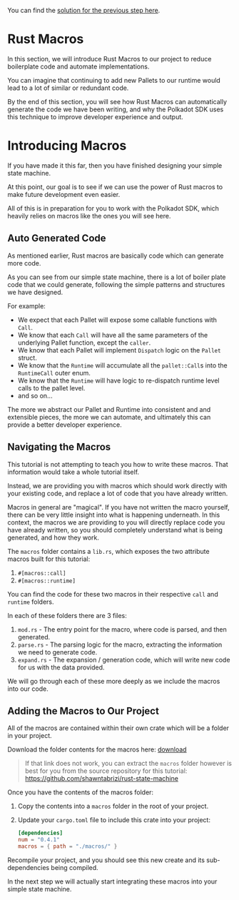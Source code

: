 You can find the [solution for the previous step here](https://gist.github.com/nomadbitcoin/6a7506ad26d4bdcf9db1f7f358b687ff).

# Rust Macros

In this section, we will introduce Rust Macros to our project to reduce boilerplate code and automate implementations.

You can imagine that continuing to add new Pallets to our runtime would lead to a lot of similar or redundant code.

By the end of this section, you will see how Rust Macros can automatically generate the code we have been writing, and why the Polkadot SDK uses this technique to improve developer experience and output.

# Introducing Macros

If you have made it this far, then you have finished designing your simple state machine.

At this point, our goal is to see if we can use the power of Rust macros to make future development even easier.

All of this is in preparation for you to work with the Polkadot SDK, which heavily relies on macros like the ones you will see here.

## Auto Generated Code

As mentioned earlier, Rust macros are basically code which can generate more code.

As you can see from our simple state machine, there is a lot of boiler plate code that we could generate, following the simple patterns and structures we have designed.

For example:

- We expect that each Pallet will expose some callable functions with `Call`.
- We know that each `Call` will have all the same parameters of the underlying Pallet function, except the `caller`.
- We know that each Pallet will implement `Dispatch` logic on the `Pallet` struct.
- We know that the `Runtime` will accumulate all the `pallet::Call`s into the `RuntimeCall` outer enum.
- We know that the `Runtime` will have logic to re-dispatch runtime level calls to the pallet level.
- and so on...

The more we abstract our Pallet and Runtime into consistent and and extensible pieces, the more we can automate, and ultimately this can provide a better developer experience.

## Navigating the Macros

This tutorial is not attempting to teach you how to write these macros. That information would take a whole tutorial itself.

Instead, we are providing you with macros which should work directly with your existing code, and replace a lot of code that you have already written.

Macros in general are "magical". If you have not written the macro yourself, there can be very little insight into what is happening underneath. In this context, the macros we are providing to you will directly replace code you have already written, so you should completely understand what is being generated, and how they work.

The `macros` folder contains a `lib.rs`, which exposes the two attribute macros built for this tutorial:

1. `#[macros::call]`
2. `#[macros::runtime]`

You can find the code for these two macros in their respective `call` and `runtime` folders.

In each of these folders there are 3 files:

1. `mod.rs` - The entry point for the macro, where code is parsed, and then generated.
2. `parse.rs` - The parsing logic for the macro, extracting the information we need to generate code.
3. `expand.rs` - The expansion / generation code, which will write new code for us with the data provided.

We will go through each of these more deeply as we include the macros into our code.

## Adding the Macros to Our Project

All of the macros are contained within their own crate which will be a folder in your project.

Download the folder contents for the macros here: [download](https://download-directory.github.io?url=https://github.com/shawntabrizi/rust-state-machine/tree/master/macros)

> If that link does not work, you can extract the `macros` folder however is best for you from the source repository for this tutorial: https://github.com/shawntabrizi/rust-state-machine

Once you have the contents of the macros folder:

1. Copy the contents into a `macros` folder in the root of your project.
2. Update your `cargo.toml` file to include this crate into your project:

   ```toml
   [dependencies]
   num = "0.4.1"
   macros = { path = "./macros/" }
   ```

Recompile your project, and you should see this new create and its sub-dependencies being compiled.

In the next step we will actually start integrating these macros into your simple state machine.